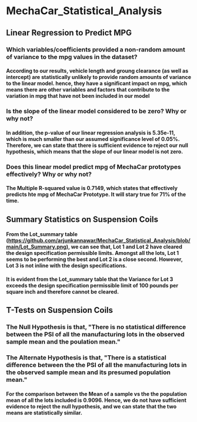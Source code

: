 # MechaCar_Statistical_Analysis

## Linear Regression to Predict MPG
### Which variables/coefficients provided a non-random amount of variance to the mpg values in the dataset?
#### According to our results, vehicle length and groung clearance (as well as intercept) are statistically unlikely to provide random amounts of variance to the linear model. hence, they have a significant impact on mpg, which means there are other variables and factors that contribute to the variation in mpg that have not been included in our model
### Is the slope of the linear model considered to be zero? Why or why not?
#### In addition, the p-value of our linear regression analysis is 5.35e-11, which is much smaller than our assumed significance level of 0.05%. Therefore, we can state that there is sufficient evidence to reject our null hypothesis, which means that the slope of our linear model is not zero.
### Does this linear model predict mpg of MechaCar prototypes effectively? Why or why not?
#### The Multiple R-squared value is 0.7149, which states that effectively predicts hte mpg of MechaCar Prototype. It will stary true for 71% of the time.

## Summary Statistics on Suspension Coils
####
####
#### From the Lot_summary table (https://github.com/arjunkannawar/MechaCar_Statistical_Analysis/blob/main/Lot_Summary.png), we can see that, Lot 1 and Lot 2 have cleared the design specification permissible limits. Amongst all the lots, Lot 1 seems to be performing the best and Lot 2 is a close second. However, Lot 3 is not inline with the design specifications.
#### It is evident from the Lot_summary table that the Variance for Lot 3 exceeds the design specification permissible limit of 100 pounds per square inch and therefore cannot be cleared.

## T-Tests on Suspension Coils

### The Null Hypothesis is that, "There is no statistical difference between the PSI of all the manufacturing lots in the observed sample mean and the poulation mean."
### The Alternate Hypothesis is that, "There is a statistical difference between the the PSI of all the manufacturing lots in the observed sample mean and its presumed population mean."

#### For the comparison between the Mean of a sample vs the the population mean of all the lots included is 0.9096. Hence, we do not have sufficient evidence to reject the null hypothesis, and we can state that the two means are statistically similar.
